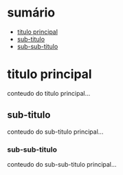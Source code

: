 # sumário
- [titulo principal](#titulo-principal)
- [sub-titulo](#sub-principal)
- [sub-sub-titulo](#sub-sub-principal)

# titulo principal
conteudo do titulo principal...

## sub-titulo
conteudo do sub-titulo principal...

### sub-sub-titulo 
conteudo do sub-sub-titulo principal...
